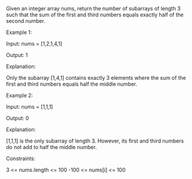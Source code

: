 Given an integer array nums, return the number of subarrays of length 3 such that the sum of the first and third numbers equals exactly half of the second number.

Example 1:

Input: nums = [1,2,1,4,1]

Output: 1

Explanation:

Only the subarray [1,4,1] contains exactly 3 elements where the sum of the first and third numbers equals half the middle number.

Example 2:

Input: nums = [1,1,1]

Output: 0

Explanation:

[1,1,1] is the only subarray of length 3. However, its first and third numbers do not add to half the middle number.

Constraints:

3 <= nums.length <= 100
-100 <= nums[i] <= 100
